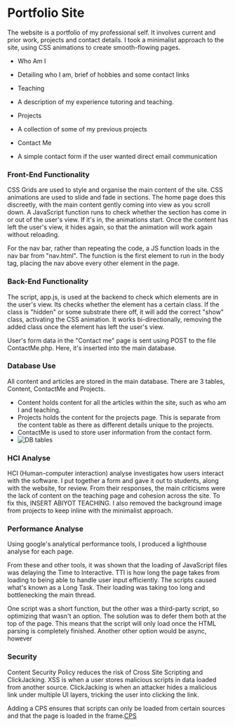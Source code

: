 
# Portfolio Site

The website is a portfolio of my professional self. It involves current and prior work, projects and contact details. I took a minimalist approach to the site, using CSS animations to create smooth-flowing pages.

  

- Who Am I

- Detailing who I am, brief of hobbies and some contact links

- Teaching

- A description of my experience tutoring and teaching.

- Projects

- A collection of some of my previous projects

- Contact Me

- A simple contact form if the user wanted direct email communication

  

### Front-End Functionality

CSS Grids are used to style and organise the main content of the site. CSS animations are used to slide and fade in sections. The home page does this discreetly, with the main content gently coming into view as you scroll down. A JavaScript function runs to check whether the section has come in or out of the user's view. If it's in, the animations start. Once the content has left the user's view, it hides again, so that the animation will work again without reloading.

For the nav bar, rather than repeating the code, a JS function loads in the nav bar from "nav.html". The function is the first element to run in the body tag, placing the nav above every other element in the page.

### Back-End Functionality

The script, app.js, is used at the backend to check which elements are in the user's view. Its checks whether the element has a certain class. If the class is "hidden" or some substrate there off, it will add the correct "show" class, activating the CSS animation. It works bi-directionally, removing the added class once the element has left the user's view.

User's form data in the "Contact me" page is sent using POST to the file ContactMe.php. Here, it's inserted into the main database.

### Database Use

All content and articles are stored in the main database. There are 3 tables, Content, ContactMe and Projects.
- Content holds content for all the articles within the site, such as who am I and teaching. 
- Projects holds the content for the projects page. This is separate from the content table as there as different details unique to the projects. 
- ContactMe is used to store user information from the contact form.
- ![DB tables](df)

### HCI Analyse

HCI (Human-computer interaction) analyse investigates how users interact with the software. I put together a form and gave it out to students, along with the website, for review. From their responses, the main criticisms were the lack of content on the teaching page and cohesion across the site. To fix this, INSERT ABIYOT TEACHING. I also removed the background image from projects to keep inline with the minimalist approach.

### Performance Analyse

Using google's analytical performance tools, I produced a lighthouse analyse for each page.

From these and other tools, it was shown that the loading of JavaScript files was delaying the Time to Interactive. TTI is how long the page takes from loading to being able to handle user input efficiently. The scripts caused what's known as a Long Task. Their loading was taking too long and bottlenecking the main thread.

One script was a short function, but the other was a third-party script, so optimizing that wasn't an option. The solution was to defer them both at the top of the page. This means that the script will only load once the HTML parsing is completely finished. Another other option would be async, however

### Security

Content Security Policy reduces the risk of Cross Site Scripting and ClickJacking. XSS is when a user stores malicious scripts in data loaded from another source. ClickJacking is when an attacker hides a malicious link under multiple UI layers, tricking the user into clicking the link.

Adding a CPS ensures that scripts can only be loaded from certain sources and that the page is loaded in the frame.[CPS](https://content-security-policy.com/)